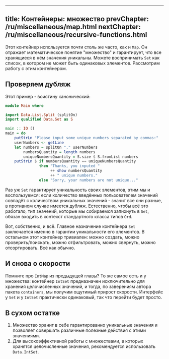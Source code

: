 ----
title: Контейнеры: множество
prevChapter: /ru/miscellaneous/map.html
nextChapter: /ru/miscellaneous/recursive-functions.html
----

Этот контейнер используется почти столь же часто, как и `Map`. Он отражает математическое понятие "множество" и гарантирует, что все хранящиеся в нём значения уникальны. Можете воспринимать `Set` как список, в котором не может быть одинаковых элементов. Рассмотрим работу с этим контейнером.

## Проверяем дубляж

Этот пример - воистину канонический:

```haskell
module Main where

import Data.List.Split (splitOn)
import qualified Data.Set as S

main :: IO ()
main = do
    putStrLn "Please input some unique numbers separated by commas:"
    userNumbers <- getLine
    let numbers = splitOn "," userNumbers
        numbersQuantity = length numbers
        uniqueNumbersQuantity = S.size $ S.fromList numbers
    putStrLn $ if numbersQuantity == uniqueNumbersQuantity
               then "Thanks, you inputed " 
                    ++ show numbersQuantity 
                    ++ " unique numbers."
               else "Sorry, your numbers are not unique..."
```

Раз уж `Set` гарантирует уникальность своих элементов, этим мы и воспользуемся: если количество введённых пользователем значений совпадёт с количеством уникальных значений - значит все они разные, в противном случае имеется дубляж. Естественно, чтобы всё это работало, тип значений, которые мы собираемся запихнуть в `Set`, обязан входить в контекст стандартного класса типов `Ord`.

Вот, собственно, и всё. Главное назначение контейнера `Set` заключается именно в гарантии уникальности его элементов. В остальном этот контейнер тривиален: можно создать, можно проверить/поискать, можно отфильтровать, можно свернуть, можно отсортировать. Всё как обычно.

## И снова о скорости

Помните про `IntMap` из предыдущей главы? То же самое есть и у множества: контейнер `IntSet` предназначен исключительно для хранения целочисленных значений, и тогда, по заверениям автора пакета `containers`, мы получим ощутимый прирост скорости. Интерфейс у `Set` и у `IntSet` практически одинаковый, так что перейти будет просто.

## В сухом остатке

1. Множество хранит в себе гарантированно уникальные значения и позволяет совершать различные полезные действия с этими значениями. 
2. Для высокоэффективной работы с множествами, в которых хранятся целочисленные значения, рекомендуется использовать `Data.IntSet`.

